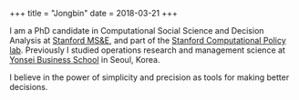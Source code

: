 +++
title = "Jongbin"
date = 2018-03-21
+++

I am a PhD candidate in Computational Social Science and Decision Analysis at
[Stanford MS&E](https://msande.stanford.edu), and part of the [Stanford
Computational Policy lab](https://policylab.stanford.edu).
Previously I studied operations research and management science at [Yonsei
Business School](https://ysb.yonsei.ac.kr) in Seoul, Korea.

I believe in the power of simplicity and precision as tools for making better
decisions.
